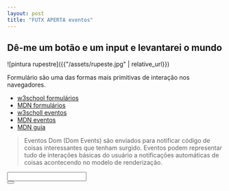 ```yaml
---
layout: post
title: "FUTX APERTA eventos"
---
```

## Dê-me um botão e um input e levantarei o mundo

![pintura rupestre]({{"/assets/rupeste.jpg" | relative_url}})

Formulário são uma das formas mais primitivas de interação nos navegadores.
* [w3school formulários](https://www.w3schools.com/html/html_forms.asp)
* [MDN formulários](https://developer.mozilla.org/en-US/docs/Web/HTML/Element/form)
* [w3scholl eventos](https://www.w3schools.com/tags/ref_eventattributes.asp)
* [MDN eventos](https://developer.mozilla.org/en-US/docs/Web/Events)
* [MDN guia](https://developer.mozilla.org/en-US/docs/Learn/JavaScript/Building_blocks/Events)

> Eventos Dom (Dom Events) são enviados para notificar código de coisas
  interessantes que tenham surgido. Eventos podem representar tudo de
  interações básicas do usuário a notificações automáticas de coisas
  acontecendo no modelo de renderização. 

<form>
  <input type="text">
  <br>
  <button type="button"></button>
</form>
